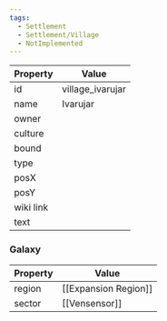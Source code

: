 ```yaml
---
tags:
  - Settlement
  - Settlement/Village
  - NotImplemented
---
```


| Property  | Value            |
| --------- | ---------------- |
| id        | village_ivarujar |
| name      | Ivarujar         |
| owner     |                  |
| culture   |                  |
| bound     |                  |
| type      |                  |
| posX      |                  |
| posY      |                  |
| wiki link |                  |
| text      |                  |

### Galaxy
| Property | Value                |
| -------- | -------------------- |
| region   | [[Expansion Region]] |
| sector   | [[Vensensor]]        |
